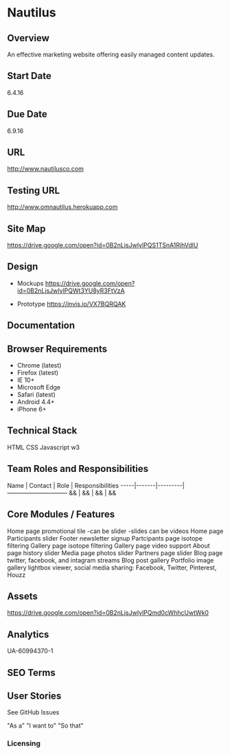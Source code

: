 # Nautilus

## Overview
An effective marketing website offering easily managed content updates.

## Start Date
6.4.16

## Due Date
6.9.16

## URL 
http://www.nautilusco.com

## Testing URL
http://www.omnautilus.herokuapp.com

## Site Map

https://drive.google.com/open?id=0B2nLjsJwIylPQS1TSnA1RjhVdlU

## Design

* Mockups
https://drive.google.com/open?id=0B2nLjsJwIylPQWt3YU8yR3FtVzA

* Prototype
https://invis.io/VX7BQRQAK

## Documentation 

## Browser Requirements

* Chrome (latest)
* Firefox (latest)
* IE 10+
* Microsoft Edge
* Safari (latest)
* Android 4.4+
* iPhone 6+

## Technical Stack

HTML
CSS
Javascript
w3

## Team Roles and Responsibilities

Name | Contact | Role | Responsibilities
-----|-------|---------|——————————
&& | && | && | &&

## Core Modules / Features

Home page promotional tile
-can be slider
-slides can be videos
Home page Participants slider
Footer newsletter signup
Partcipants page isotope filtering
Gallery page isotope filtering
Gallery page video support
About page history slider
Media page photos slider
Partners page slider
Blog page twitter, facebook, and intagram streams
Blog post gallery
Portfolio image gallery lightbox viewer, social media sharing: Facebook, Twitter, Pinterest, Houzz

## Assets

https://drive.google.com/open?id=0B2nLjsJwIylPQmd0cWhhcUwtWk0

## Analytics

UA-60994370-1

##  SEO Terms

## User Stories

See GitHub Issues

"As a"
"I want to"
"So that"

### Licensing

